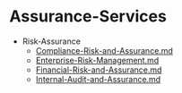 
# Assurance-Services

- Risk-Assurance
  - [Compliance-Risk-and-Assurance.md](./Compliance-Risk-and-Assurance.md)
  - [Enterprise-Risk-Management.md](./Enterprise-Risk-Management.md)
  - [Financial-Risk-and-Assurance.md](./Financial-Risk-and-Assurance.md)
  - [Internal-Audit-and-Assurance.md](./Internal-Audit-and-Assurance.md)
